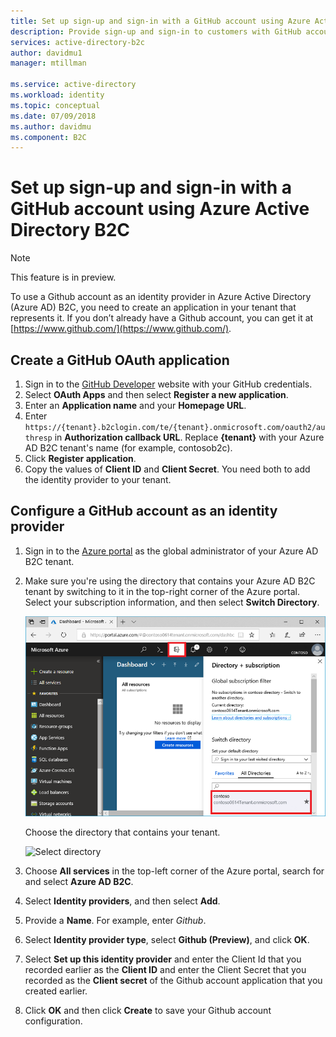 ```yaml
---
title: Set up sign-up and sign-in with a GitHub account using Azure Active Directory B2C | Microsoft Docs
description: Provide sign-up and sign-in to customers with GitHub accounts in your applications using Azure Active Directory B2C.
services: active-directory-b2c
author: davidmu1
manager: mtillman

ms.service: active-directory
ms.workload: identity
ms.topic: conceptual
ms.date: 07/09/2018
ms.author: davidmu
ms.component: B2C
---
```


# Set up sign-up and sign-in with a GitHub account using Azure Active Directory B2C

> [!NOTE]
> This feature is in preview.
> 

To use a Github account as an identity provider in Azure Active Directory (Azure AD) B2C, you need to create an application in your tenant that represents it. If you don’t already have a Github account, you can get it at [https://www.github.com/](https://www.github.com/).

## Create a GitHub OAuth application

1. Sign in to the [GitHub Developer](https://github.com/settings/developers) website with your GitHub credentials.
2. Select **OAuth Apps** and then select **Register a new application**.
3. Enter an **Application name** and your **Homepage URL**.
4. Enter `https://{tenant}.b2clogin.com/te/{tenant}.onmicrosoft.com/oauth2/authresp` in **Authorization callback URL**. Replace **{tenant}** with your Azure AD B2C tenant's name (for example, contosob2c).
5. Click **Register application**.
6. Copy the values of **Client ID** and **Client Secret**. You need both to add the identity provider to your tenant.

## Configure a GitHub account as an identity provider

1. Sign in to the [Azure portal](https://portal.azure.com/) as the global administrator of your Azure AD B2C tenant.
2. Make sure you're using the directory that contains your Azure AD B2C tenant by switching to it in the top-right corner of the Azure portal. Select your subscription information, and then select **Switch Directory**. 

    ![Switch to your Azure AD B2C tenant](./media/active-directory-b2c-setup-github-app/switch-directories.png)

    Choose the directory that contains your tenant.

    ![Select directory](./media/active-directory-b2c-setup-github-app/select-directory.png)

3. Choose **All services** in the top-left corner of the Azure portal, search for and select **Azure AD B2C**.
4. Select **Identity providers**, and then select **Add**.
5. Provide a **Name**. For example, enter *Github*.
6. Select **Identity provider type**, select **Github (Preview)**, and click **OK**.
7. Select **Set up this identity provider** and enter the Client Id that you recorded earlier as the **Client ID** and enter the Client Secret that you recorded as the **Client secret** of the Github account application that you created earlier.
8. Click **OK** and then click **Create** to save your Github account configuration.